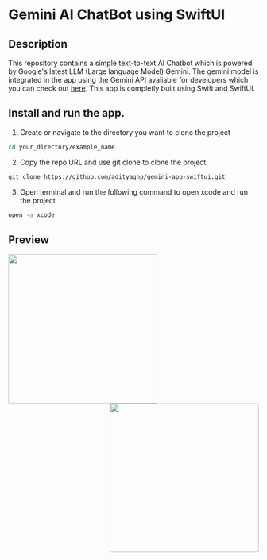 # Gemini AI ChatBot using SwiftUI

## Description

This repository contains a simple text-to-text AI Chatbot which is powered by Google's latest LLM (Large language Model) Gemini. The gemini model is integrated in the app using the Gemini API avaliable for developers which you can check out 
[here](https://ai.google.dev/). This app is completly built using Swift and SwiftUI.


## Install and run the app.

1. Create or navigate to the directory you want to clone the project
```bash
cd your_directory/example_name
```
2. Copy the repo URL and use git clone to clone the project
```bash
git clone https://github.com/adityaghp/gemini-app-swiftui.git
```
3. Open terminal and run the following command to open xcode and run the project
```bash
open -a xcode
```
## Preview
<img align="left" width="300"  src="https://github.com/adityaghp/gemini-app-swiftui/assets/122426326/c2b7dc0f-fa84-4850-a8b5-43cbd6189c88">
<img align="right" width="300"  src="https://github.com/adityaghp/gemini-app-swiftui/assets/122426326/8b88aaa7-8f22-4559-96be-68bd1b60d7df">
